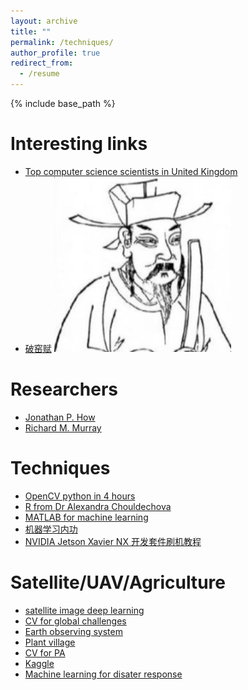 ```yaml
---
layout: archive
title: ""
permalink: /techniques/
author_profile: true
redirect_from:
  - /resume
---
```


{% include base_path %}

Interesting links
======
* [Top computer science scientists in United Kingdom](https://research.com/scientists-rankings/computer-science/gb)
* [破窑赋](http://people.brunel.ac.uk/~csstzzw/bad.html) ![My helpful screenshot](/images/yaofupo.JPG)

Researchers
======
* [Jonathan P. How](http://www.mit.edu/~jhow/)
* [Richard M. Murray](https://murray.cds.caltech.edu/Main_Page?title=Main_Page)


Techniques
======
* [OpenCV python in 4 hours](https://www.youtube.com/watch?v=oXlwWbU8l2o)
* [R from Dr Alexandra Chouldechova](https://www.andrew.cmu.edu/user/achoulde/)
* [MATLAB for machine learning](https://uk.mathworks.com/solutions/machine-learning.html)
* [机器学习内功](http://www.wdong.org/ji-qi-xue-xi-nei-gong-zong-gang.html)
* [NVIDIA Jetson Xavier NX 开发套件刷机教程](https://blog.csdn.net/zbb297918657/article/details/106390209)


Satellite/UAV/Agriculture
=====
* [satellite image deep learning](https://github.com/robmarkcole/satellite-image-deep-learning#datasets)
* [CV for global challenges](https://www.cv4gc.org/cv4a2020/)
* [Earth observing system](https://eos.com/blog/drones-in-agriculture-make-way-for-satellite-monitoring/)
* [Plant village](https://plantvillage.psu.edu/)
* [CV for PA](rsipvision.com/precise-agriculture/)
* [Kaggle](https://www.kaggle.com/datasets)
* [Machine learning for disater response](https://eng.ox.ac.uk/case-studies/a-machine-learning-revolution-in-disaster-response/)





<!---

Publications
======
  <ul>{% for post in site.publications %}
    {% include archive-single-cv.html %}
  {% endfor %}</ul>
  
-->  
